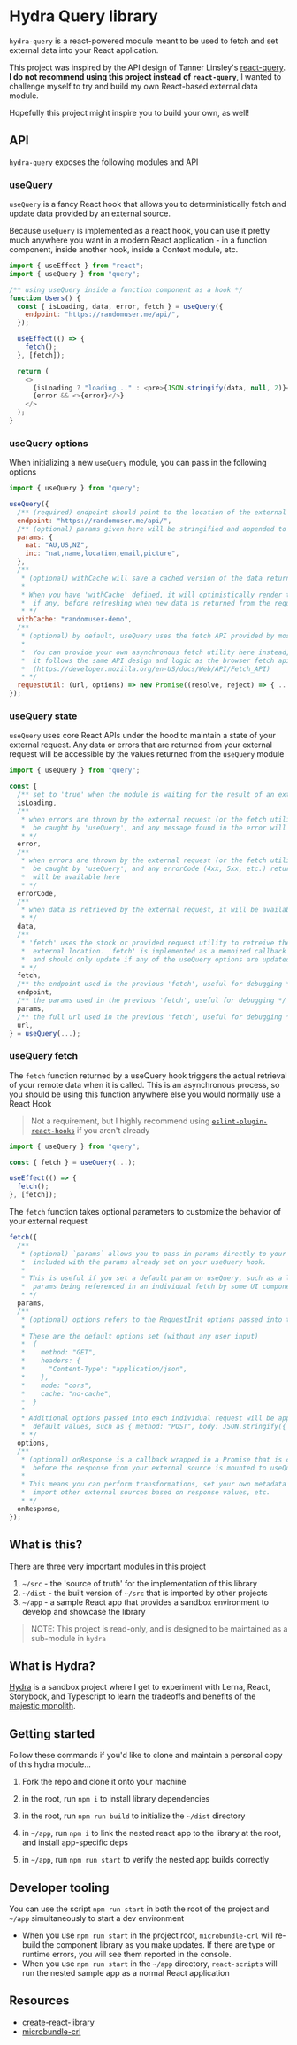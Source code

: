 # Hydra Query library

`hydra-query` is a react-powered module meant to be used to fetch and set external data into your React application.

This project was inspired by the API design of Tanner Linsley's [react-query](https://github.com/tannerlinsley/react-query). **I do not recommend using this project instead of `react-query`**, I wanted to challenge myself to try and build my own React-based external data module.

Hopefully this project might inspire you to build your own, as well!

## API

`hydra-query` exposes the following modules and API

### useQuery

`useQuery` is a fancy React hook that allows you to deterministically fetch and update data provided by an external source.

Because `useQuery` is implemented as a react hook, you can use it pretty much anywhere you want in a modern React application - in a function component, inside another hook, inside a Context module, etc.

```js
import { useEffect } from "react";
import { useQuery } from "query";

/** using useQuery inside a function component as a hook */
function Users() {
  const { isLoading, data, error, fetch } = useQuery({
    endpoint: "https://randomuser.me/api/",
  });

  useEffect(() => {
    fetch();
  }, [fetch]);

  return (
    <>
      {isLoading ? "loading..." : <pre>{JSON.stringify(data, null, 2)}</pre>}
      {error && <>{error}</>}
    </>
  );
}
```

### useQuery options

When initializing a new `useQuery` module, you can pass in the following options

```js
import { useQuery } from "query";

useQuery({
  /** (required) endpoint should point to the location of the external data you are retrieving */
  endpoint: "https://randomuser.me/api/",
  /** (optional) params given here will be stringified and appended to the endpoint on every request */
  params: {
    nat: "AU,US,NZ",
    inc: "nat,name,location,email,picture",
  },
  /**
   * (optional) withCache will save a cached version of the data returned on every request to localStorage.
   *
   * When you have 'withCache' defined, it will optimistically render the data present in the cache,
   *  if any, before refreshing when new data is returned from the request.
   * */
  withCache: "randomuser-demo",
  /**
   * (optional) by default, useQuery uses the fetch API provided by most modern browsers.
   *
   *  You can provide your own asynchronous fetch utility here instead, if you choose! Just make sure
   *  it follows the same API design and logic as the browser fetch api
   *  (https://developer.mozilla.org/en-US/docs/Web/API/Fetch_API)
   * */
  requestUtil: (url, options) => new Promise((resolve, reject) => { ... })
});
```

### useQuery state

`useQuery` uses core React APIs under the hood to maintain a state of your external request. Any data or errors that are returned from your external request will be accessible by the values returned from the `useQuery` module

```js
import { useQuery } from "query";

const {
  /** set to 'true' when the module is waiting for the result of an external request */
  isLoading,
  /**
   * when errors are thrown by the external request (or the fetch utility) they should
   *  be caught by 'useQuery', and any message found in the error will be available here
   * */
  error,
  /**
   * when errors are thrown by the external request (or the fetch utility) they should
   *  be caught by 'useQuery', and any errorCode (4xx, 5xx, etc.) returned from the request
   *  will be available here
   * */
  errorCode,
  /**
   * when data is retrieved by the external request, it will be available here
   * */
  data,
  /**
   * 'fetch' uses the stock or provided request utility to retreive the data we expect to find at our
   *  external location. 'fetch' is implemented as a memoized callback using React's useCallback API,
   *  and should only update if any of the useQuery options are updated
   * */
  fetch,
  /** the endpoint used in the previous 'fetch', useful for debugging */
  endpoint,
  /** the params used in the previous 'fetch', useful for debugging */
  params,
  /** the full url used in the previous 'fetch', useful for debugging */
  url,
} = useQuery(...);
```

### useQuery fetch

The `fetch` function returned by a useQuery hook triggers the actual retrieval of your remote data when it is called. This is an asynchronous process, so you should be using this function anywhere else you would normally use a React Hook

> Not a requirement, but I highly recommend using [`eslint-plugin-react-hooks`](https://www.npmjs.com/package/eslint-plugin-react-hooks) if you aren't already

```js
import { useQuery } from "query";

const { fetch } = useQuery(...);

useEffect(() => {
  fetch();
}, [fetch]);
```

The `fetch` function takes optional parameters to customize the behavior of your external request

```js
fetch({
  /**
   * (optional) `params` allows you to pass in params directly to your request utility, which will be
   *  included with the params already set on your useQuery hook.
   *
   * This is useful if you set a default param on useQuery, such as a limit param, and have dynamic
   *  params being referenced in an individual fetch by some UI component, such as filters on a table
   * */
  params,
  /**
   * (optional) options refers to the RequestInit options passed into the requset utility
   *
   * These are the default options set (without any user input)
   *  {
   *    method: "GET",
   *    headers: {
   *      "Content-Type": "application/json",
   *    },
   *    mode: "cors",
   *    cache: "no-cache",
   *  }
   *
   * Additional options passed into each individual request will be appended to or override the
   *  default values, such as { method: "POST", body: JSON.stringify({ ... }) }
   * */
  options,
  /**
   * (optional) onResponse is a callback wrapped in a Promise that is called, if it exists, immediately
   *  before the response from your external source is mounted to useQuery.
   *
   * This means you can perform transformations, set your own metadata based on response data, call or
   *  import other external sources based on response values, etc.
   * */
  onResponse,
});
```

## What is this?

There are three very important modules in this project

1. `~/src` - the 'source of truth' for the implementation of this library
2. `~/dist` - the built version of `~/src` that is imported by other projects
3. `~/app` - a sample React app that provides a sandbox environment to develop and showcase the library

> NOTE: This project is read-only, and is designed to be maintained as a sub-module in `hydra`

## What is Hydra?

[Hydra](https://github.com/evenstephenr/hydra) is a sandbox project where I get to experiment with Lerna, React, Storybook, and Typescript to learn the tradeoffs and benefits of the [majestic monolith](https://m.signalvnoise.com/the-majestic-monolith/).

## Getting started

Follow these commands if you'd like to clone and maintain a personal copy of this hydra module...

1. Fork the repo and clone it onto your machine

2. in the root, run `npm i` to install library dependencies

3. in the root, run `npm run build` to initialize the `~/dist` directory

4. in `~/app`, run `npm i` to link the nested react app to the library at the root, and install app-specific deps

5. in `~/app`, run `npm run start` to verify the nested app builds correctly

## Developer tooling

You can use the script `npm run start` in both the root of the project and `~/app` simultaneously to start a dev environment

- When you use `npm run start` in the project root, `microbundle-crl` will re-build the component library as you make updates. If there are type or runtime errors, you will see them reported in the console.
- When you use `npm run start` in the `~/app` directory, `react-scripts` will run the nested sample app as a normal React application

## Resources

- [create-react-library](https://www.npmjs.com/package/create-react-library)
- [microbundle-crl](https://www.npmjs.com/package/microbundle-crl)
